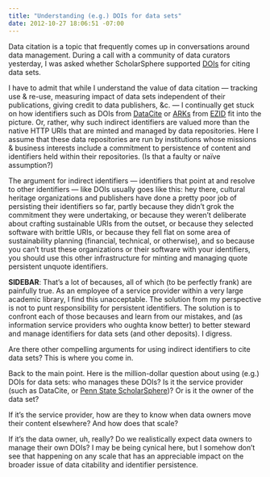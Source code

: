```yaml
---
title: "Understanding (e.g.) DOIs for data sets"
date: 2012-10-27 18:06:51 -07:00
---
```

Data citation is a topic that frequently comes up in conversations around data management. During a call with a community of data curators yesterday, I was asked whether ScholarSphere supported [DOIs](https://web.archive.org/web/20160703033318/http://www.doi.org/) for citing data sets.

I have to admit that while I understand the value of data citation — tracking use & re-use, measuring impact of data sets independent of their publications, giving credit to data publishers, &c. — I continually get stuck on how identifiers such as DOIs from [DataCite](https://web.archive.org/web/20160703033318/http://datacite.org/) or [ARKs](https://web.archive.org/web/20160703033318/https://wiki.ucop.edu/display/Curation/ARK) from [EZID](https://web.archive.org/web/20160703033318/http://www.cdlib.org/services/uc3/ezid/) fit into the picture. Or, rather, why such indirect identifiers are valued more than the native HTTP URIs that are minted and managed by data repositories. Here I assume that these data repositories are run by institutions whose missions & business interests include a commitment to persistence of content and identifiers held within their repositories. (Is that a faulty or naïve assumption?)

The argument for indirect identifiers — identifiers that point at and resolve to other identifiers — like DOIs usually goes like this: hey there, cultural heritage organizations and publishers have done a pretty poor job of persisting their identifiers so far, partly because they didn’t grok the commitment they were undertaking, or because they weren’t deliberate about crafting sustainable URIs from the outset, or because they selected software with brittle URIs, or because they fell flat on some area of sustainability planning (financial, technical, or otherwise), and so because you can’t trust these organizations or their software with your identifiers, you should use this other infrastructure for minting and managing quote persistent unquote identifiers.

**SIDEBAR**: That’s a lot of becauses, all of which (to be perfectly frank) are painfully true. As an employee of a service provider within a very large academic library, I find this unacceptable. The solution from my perspective is not to punt responsibility for persistent identifiers. The solution is to confront each of those becauses and learn from our mistakes, and (as information service providers who oughta know better) to better steward and manage identifiers for data sets (and other deposits). I digress.

Are there other compelling arguments for using indirect identifiers to cite data sets? This is where you come in.

Back to the main point. Here is the million-dollar question about using (e.g.) DOIs for data sets: who manages these DOIs? Is it the service provider (such as DataCite, or [Penn State ScholarSphere](https://web.archive.org/web/20160703033318/http://scholarsphere.psu.edu/))? Or is it the owner of the data set?

If it’s the service provider, how are they to know when data owners move their content elsewhere? And how does that scale?

If it’s the data owner, uh, really? Do we realistically expect data owners to manage their own DOIs? I may be being cynical here, but I somehow don’t see that happening on any scale that has an appreciable impact on the broader issue of data citability and identifier persistence.
